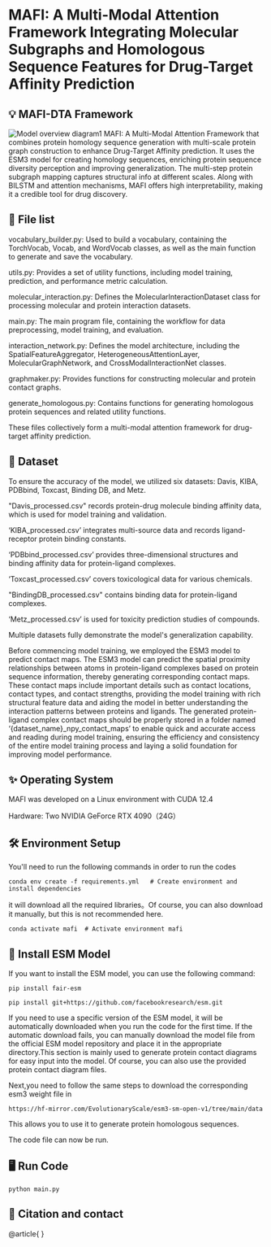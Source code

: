 # MAFI: A Multi-Modal Attention Framework Integrating Molecular Subgraphs and Homologous Sequence Features for Drug-Target Affinity Prediction


## 💡 MAFI-DTA Framework
![Model overview diagram1](https://github.com/user-attachments/assets/e097c2c4-850e-4f9a-90f1-e98aa01f7943)
MAFI: A Multi-Modal Attention Framework that combines protein homology sequence generation with multi-scale protein graph construction to enhance Drug-Target Affinity prediction. It uses the ESM3 model for creating homology sequences, enriching protein sequence diversity perception and improving generalization. The multi-step protein subgraph mapping captures structural info at different scales. Along with BILSTM and attention mechanisms, MAFI offers high interpretability, making it a credible tool for drug discovery.



 
## 🧠 File list
vocabulary_builder.py: Used to build a vocabulary, containing the TorchVocab, Vocab, and WordVocab classes, as well as the main function to generate and save the vocabulary.

utils.py: Provides a set of utility functions, including model training, prediction, and performance metric calculation.

molecular_interaction.py: Defines the MolecularInteractionDataset class for processing molecular and protein interaction datasets.

main.py: The main program file, containing the workflow for data preprocessing, model training, and evaluation.

interaction_network.py: Defines the model architecture, including the SpatialFeatureAggregator, HeterogeneousAttentionLayer, MolecularGraphNetwork, and CrossModalInteractionNet classes.

graphmaker.py: Provides functions for constructing molecular and protein contact graphs.

generate_homologous.py: Contains functions for generating homologous protein sequences and related utility functions.

These files collectively form a multi-modal attention framework for drug-target affinity prediction.


## 📁 Dataset
To ensure the accuracy of the model, we utilized six datasets: Davis, KIBA, PDBbind, Toxcast, Binding DB, and Metz. 

"Davis_processed.csv" records protein-drug molecule binding affinity data, which is used for model training and validation. 

‘KIBA_processed.csv’ integrates multi-source data and records ligand-receptor protein binding constants. 

‘PDBbind_processed.csv’ provides three-dimensional structures and binding affinity data for protein-ligand complexes. 

‘Toxcast_processed.csv’ covers toxicological data for various chemicals. 

"BindingDB_processed.csv" contains binding data for protein-ligand complexes. 

‘Metz_processed.csv’ is used for toxicity prediction studies of compounds.

Multiple datasets fully demonstrate the model's generalization capability.


Before commencing model training, we employed the ESM3 model to predict contact maps. The ESM3 model can predict the spatial proximity relationships between atoms in protein-ligand complexes based on protein sequence information, thereby generating corresponding contact maps. These contact maps include important details such as contact locations, contact types, and contact strengths, providing the model training with rich structural feature data and aiding the model in better understanding the interaction patterns between proteins and ligands.
The generated protein-ligand complex contact maps should be properly stored in a folder named ‘{dataset_name}_npy_contact_maps’ to enable quick and accurate access and reading during model training, ensuring the efficiency and consistency of the entire model training process and laying a solid foundation for improving model performance.

## ✨ Operating System
MAFI was developed on a Linux environment with CUDA 12.4

Hardware: Two NVIDIA GeForce RTX 4090（24G）

## 🛠️ Environment Setup
You'll need to run the following commands in order to run the codes
```
conda env create -f requirements.yml   # Create environment and install dependencies
```
it will download all the required libraries。Of course, you can also download it manually, but this is not recommended here.
```
conda activate mafi  # Activate environment mafi
```

## 🔗 Install ESM Model

If you want to install the ESM model, you can use the following command:

```
pip install fair-esm
```

```
pip install git+https://github.com/facebookresearch/esm.git
```

If you need to use a specific version of the ESM model, it will be automatically downloaded when you run the code for the first time. If the automatic download fails, you can manually download the model file from the official ESM model repository and place it in the appropriate directory.This section is mainly used to generate protein contact diagrams for easy input into the model. Of course, you can also use the provided protein contact diagram files.

Next,you need to follow the same steps to download the corresponding esm3 weight file in 

```
https://hf-mirror.com/EvolutionaryScale/esm3-sm-open-v1/tree/main/data
```
This allows you to use it to generate protein homologous sequences.

The code file can now be run.

## 🖥️ Run Code
```
python main.py 
```

## 🤖 Citation and contact
@article{
}

